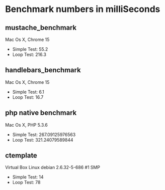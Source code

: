 Benchmark numbers in milliSeconds
=================================

mustache_benchmark
------------------
Mac Os X, Chrome 15
* Simple Test: 55.2
* Loop Test: 216.3

handlebars_benchmark
--------------------
Mac Os X, Chrome 15
* Simple Test: 6.1
* Loop Test: 16.7

php native benchmark
--------------------
Mac Os X, PHP 5.3.6 
* Simple Test: 267.09125976563
* Loop Test: 321.24079589844

ctemplate
---------
Virtual Box Linux debian 2.6.32-5-686 #1 SMP
* Simple Test: 14
* Loop Test: 78